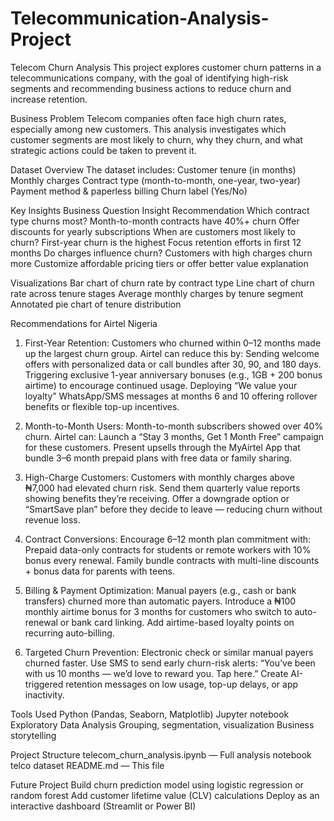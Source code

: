 # Telecommunication-Analysis-Project
Telecom Churn Analysis
This project explores customer churn patterns in a telecommunications company, with the goal of identifying high-risk segments and recommending business actions to reduce churn and increase retention.

Business Problem
Telecom companies often face high churn rates, especially among new customers. This analysis investigates which customer segments are most likely to churn, why they churn, and what strategic actions could be taken to prevent it.

Dataset Overview
The dataset includes:
Customer tenure (in months)
Monthly charges
Contract type (month-to-month, one-year, two-year)
Payment method & paperless billing
Churn label (Yes/No)

Key Insights
Business Question	                            Insight	                                            Recommendation
Which contract type churns most?	            Month-to-month contracts have 40%+ churn          	Offer discounts for yearly subscriptions
When are customers most likely to churn?     	First-year churn is the highest	                    Focus retention efforts in first 12 months
Do charges influence churn?	                  Customers with high charges churn more	            Customize affordable pricing tiers or offer better value explanation

Visualizations
Bar chart of churn rate by contract type
Line chart of churn rate across tenure stages
Average monthly charges by tenure segment
Annotated pie chart of tenure distribution

Recommendations for Airtel Nigeria
1. First-Year Retention:
Customers who churned within 0–12 months made up the largest churn group. Airtel can reduce this by:
Sending welcome offers with personalized data or call bundles after 30, 90, and 180 days.
Triggering exclusive 1-year anniversary bonuses (e.g., 1GB + 200 bonus airtime) to encourage continued usage.
Deploying “We value your loyalty” WhatsApp/SMS messages at months 6 and 10 offering rollover benefits or flexible top-up incentives.

2. Month-to-Month Users:
Month-to-month subscribers showed over 40% churn. Airtel can:
Launch a “Stay 3 months, Get 1 Month Free” campaign for these customers.
Present upsells through the MyAirtel App that bundle 3–6 month prepaid plans with free data or family sharing.

3. High-Charge Customers:
Customers with monthly charges above ₦7,000 had elevated churn risk.
Send them quarterly value reports showing benefits they’re receiving.
Offer a downgrade option or “SmartSave plan” before they decide to leave — reducing churn without revenue loss.

4. Contract Conversions:
Encourage 6–12 month plan commitment with:
Prepaid data-only contracts for students or remote workers with 10% bonus every renewal.
Family bundle contracts with multi-line discounts + bonus data for parents with teens.

5. Billing & Payment Optimization:
Manual payers (e.g., cash or bank transfers) churned more than automatic payers.
Introduce a ₦100 monthly airtime bonus for 3 months for customers who switch to auto-renewal or bank card linking.
Add airtime-based loyalty points on recurring auto-billing.

6. Targeted Churn Prevention:
Electronic check or similar manual payers churned faster.
Use SMS to send early churn-risk alerts: “You’ve been with us 10 months — we’d love to reward you. Tap here.”
Create AI-triggered retention messages on low usage, top-up delays, or app inactivity.

Tools Used
Python (Pandas, Seaborn, Matplotlib)
Jupyter notebook
Exploratory Data Analysis
Grouping, segmentation, visualization
Business storytelling

Project Structure
telecom_churn_analysis.ipynb — Full analysis notebook
telco dataset
README.md — This file

Future Project
Build churn prediction model using logistic regression or random forest
Add customer lifetime value (CLV) calculations
Deploy as an interactive dashboard (Streamlit or Power BI)


